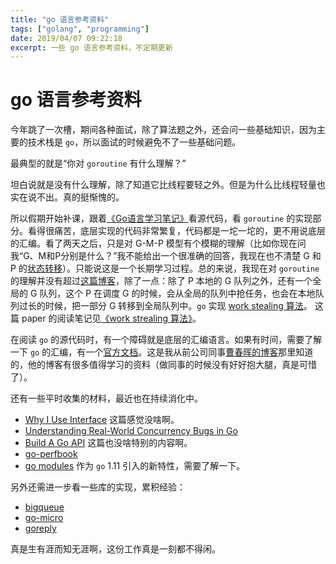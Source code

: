 ```yaml
---
title: "go 语言参考资料"
tags: ["golang", "programming"]
date: 2019/04/07 09:22:18
excerpt: 一些 go 语言参考资料，不定期更新
---
```


# go 语言参考资料

今年跳了一次槽，期间各种面试，除了算法题之外，还会问一些基础知识，因为主要的技术栈是 `go`，所以面试的时候避免不了一些基础问题。

最典型的就是“你对 `goroutine` 有什么理解？”

坦白说就是没有什么理解，除了知道它比线程要轻之外。但是为什么比线程轻量也实在说不出。真的挺惭愧的。

所以假期开始补课，跟着[《Go语言学习笔记》](https://book.douban.com/subject/26832468/)看源代码，看 `goroutine` 的实现部分。看得很痛苦，底层实现的代码非常繁复，代码都是一坨一坨的，更不用说底层的汇编。看了两天之后，只是对 G-M-P 模型有个模糊的理解（比如你现在问我“G、M和P分别是什么？”我不能给出一个很准确的回答，我现在也不清楚 G 和 P 的[状态转移](http://xargin.com/state-of-goroutine/)）。只能说这是一个长期学习过程。总的来说，我现在对 `goroutine` 的理解并没有超过[这篇博客](https://morsmachine.dk/go-scheduler)，除了一点：除了 P 本地的 G 队列之外，还有一个全局的 G 队列，这个 P 在调度 G 的时候，会从全局的队列中抢任务，也会在本地队列过长的时候，把一部分 G 转移到全局队列中。`go` 实现 [work stealing 算法](http://supertech.csail.mit.edu/papers/steal.pdf)。 这篇 paper 的阅读笔记见[《work strealing 算法》](https://gitpress.io/c/dante/work_stealing)。

在阅读 `go` 的源代码时，有一个障碍就是底层的汇编语言。如果有时间，需要了解一下 `go` 的汇编，有一个[官方文档](https://golang.org/doc/asm)。这是我从前公司同事[曹春晖的博客](http://xargin.com/)那里知道的，他的博客有很多值得学习的资料（做同事的时候没有好好抱大腿，真是可惜了）。

还有一些平时收集的材料，最近也在持续消化中。

* [Why I Use Interface](https://medium.com/@kent.rancourt/go-pointers-why-i-use-interfaces-in-go-338ae0bdc9e4) 这篇感觉没啥啊。
* [Understanding Real-World Concurrency Bugs in Go](https://songlh.github.io/paper/go-study.pdf)
* [Build A Go API](https://medium.com/commonbond-engineering/build-a-go-api-eb27e6663d78) 这篇也没啥特别的内容啊。
* [go-perfbook](https://github.com/dgryski/go-perfbook)
* [go modules](https://github.com/golang/go/wiki/Modules) 作为 `go` 1.11 引入的新特性，需要了解一下。

另外还需进一步看一些库的实现，累积经验：

* [bigqueue](https://github.com/grandecola/bigqueue)
* [go-micro](https://github.com/micro/go-micro)
* [goreply](https://github.com/buger/goreplay)

真是生有涯而知无涯啊，这份工作真是一刻都不得闲。
